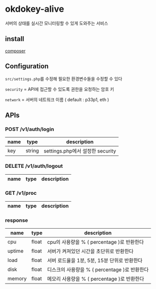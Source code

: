 # okdokey-alive
서버의 상태를 실시간 모니터링할 수 있게 도와주는 서비스

install
----------

[composer](https://getcomposer.org/)

Configuration
-------------

`src/settings.php`를 수정해 필요한 환경변수들을 수정할 수 있다

`security` = API에 접근할 수 있도록 권한을 요청하는 암호 키

`network` = 서버의 네트워크 이름 ( default : p33p1, eth )

APIs
-----

### POST /v1/auth/login
name | type | description
---- | ---- | -----------
key | string | settings.php에서 설정한 security


### DELETE /v1/auth/logout
name | type | description
---- | ---- | -----------


### GET /v1/proc
name | type | description
---- | ---- | -----------

### response
name | type | description
---- | ---- | -----------
cpu | float | cpu의 사용량을 % ( percentage )로 반환한다
uptime | float | 서버가 켜져있던 시간을 초단위로 반환한다
load | float | 서버 로드율을 1분, 5분, 15분 단위로 반환한다
disk | float | 디스크의 사용량을 % ( percentage )로 반환한다
memory | float | 메모리 사용량을 % ( percentage )로 반환한다
